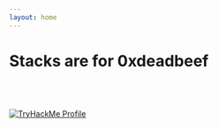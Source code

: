 ```yaml
---
layout: home
---
```

# Stacks are for 0xdeadbeef
<br>
<br>
<br>
<a href="https://tryhackme.com/p/Peixetlift">
<img src="https://tryhackme-badges.s3.amazonaws.com/Peixetlift.png" alt="TryHackMe Profile">
</a>
